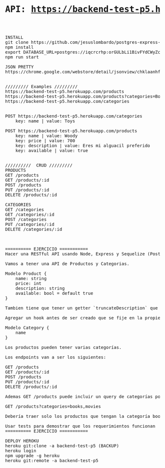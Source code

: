 <pre>

<h1>API: <a href="https://backend-test-p5.herokuapp.com/">https://backend-test-p5.herokuapp.com/</a></h1>


INSTALL
git clone https://github.com/jesuslombardo/postgres-express-react-node-products.git
npm install
export DATABASE_URL=postgres://iqcrcrhp:orGULbLi1BivFYdCWyZc8Brs74cO3ozl@isilo.db.elephantsql.com:5432/iqcrcrhp
npm run start

JSON PRETTY
https://chrome.google.com/webstore/detail/jsonview/chklaanhfefbnpoihckbnefhakgolnmc


///////// Examples /////////
https://backend-test-p5.herokuapp.com/products
https://backend-test-p5.herokuapp.com/products?categories=Books,Movies
https://backend-test-p5.herokuapp.com/categories


POST https://backend-test-p5.herokuapp.com/categories
	key: name | value: Toys

POST https://backend-test-p5.herokuapp.com/products
	key: name | value: Woody
	key: price | value: 700
	key: description | value: Eres mi alguacil preferido
	key: available | value: true


//////////  CRUD /////////
PRODUCTS
GET /products
GET /products/:id
POST /products
PUT /products/:id
DELETE /products/:id

CATEGORIES
GET /categories
GET /categories/:id
POST /categories
PUT /categories/:id
DELETE /categories/:id



========== EJERCICIO ===========
Hacer una RESTful API usando Node, Express y Sequelize (Postgres)

Vamos a tener una API de Productos y Categorias. 

Modelo Product {
	name: string
	price: int
	description: string
	available: bool = default true
}

Tambien tiene que tener un getter `truncateDescription` que devuelva la descripción truncada a solo 20 caracteres y termine con ‘…’

Agregar un hook antes de ser creado que se fije en la propiedad currency que fue enviada, si esta en ‘USD’ guardar el precio como vino, si esta en ‘ARS’ cambiar el precio a Dólares.

Modelo Category {
	name
}

Los productos pueden tener varias categorías.

Los endpoints van a ser los siguientes:

GET /products
GET /products/:id
POST /products
PUT /products/:id
DELETE /products/:id

Ademas GET /products puede incluir un query de categorías por ejemplo:

GET /products?categories=books,movies

Debería traer solo los productos que tengan la categoría book o movies

Usar tests para demostrar que los requerimientos funcionan
========== EJERCICIO ===========

DEPLOY HEROKU
heroku git:clone -a backend-test-p5 (BACKUP)
heroku login
npm upgrade -g heroku
heroku git:remote -a backend-test-p5

</pre>
